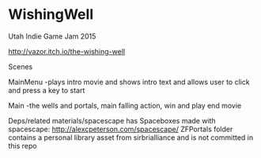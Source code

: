 # WishingWell
Utah Indie Game Jam 2015


http://vazor.itch.io/the-wishing-well


Scenes

MainMenu
  -plays intro movie and shows intro text and allows user to click and press a key to start

Main
  -the wells and portals, main falling action, win and play end movie


Deps/related
  materials/spacescape has Spaceboxes made with spacescape: http://alexcpeterson.com/spacescape/
  ZFPortals folder contains a personal library asset from sirbrialliance and is not committed in this repo

